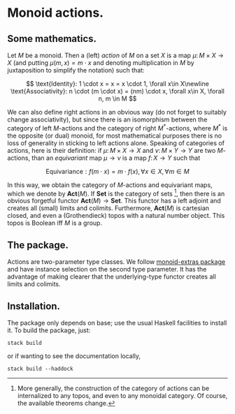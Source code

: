 # Monoid actions.

## Some mathematics.

Let $M$ be a monoid. Then a (left) *action* of $M$ on a set $X$ is a map $\mu\colon M\times X\to X$ (and putting $\mu (m, x) = m \cdot x$ and denoting multiplication in $M$ by juxtaposition to simplify the notation) such that:

$$
\text{Identity}: 1 \cdot x = x = x \cdot 1, \forall x\in X\newline
\text{Associativity}: n \cdot (m \cdot x) = (nm) \cdot x, \forall x\in X, \forall n, m \in M
$$

We can also define right actions in an obvious way (do not forget to suitably change associativity), but since there is an isomorphism between the category of left $M$-actions and the category of right $M^{\ast}$-actions, where $M^{\ast}$ is the opposite (or dual) monoid, for most mathematical purposes there is no loss of generality in sticking to left actions alone. Speaking of categories of actions, here is their definition: if $\mu\colon M\times X\to X$ and $\nu\colon M\times Y\to Y$ are two $M$-actions, than an *equivariant* map $\mu\to \nu$ is a map $f\colon X\to Y$ such that

$$
\text{Equivariance}: f (m \cdot x) = m \cdot f(x), \forall x\in X, \forall m\in M
$$

In this way, we obtain the category of $M$-actions and equivariant maps, which we denote by $\mathbf{Act}(M)$. If $\mathbf{Set}$ is the category of sets [^1], then there is an obvious forgetful functor $\mathbf{Act}(M)\to \mathbf{Set}$. This functor has a left adjoint and creates all (small) limits and colimits. Furthermore, $\mathbf{Act}(M)$ is cartesian closed, and even a (Grothendieck) topos with a natural number object. This topos is Boolean iff $M$ is a group.

[^1]: More generally, the construction of the category of actions can be internalized to any topos, and even to any monoidal category. Of course, the available theorems change.

## The package.

Actions are two-parameter type classes. We follow [monoid-extras package](https://github.com/diagrams/monoid-extras) and have instance selection on the second type parameter. It has the advantage of making clearer that the underlying-type functor creates all limits and colimits.

## Installation.

The package only depends on base; use the usual Haskell facilities to install it. To build the package, just:

    stack build

or if wanting to see the documentation locally,

    stack build --haddock

